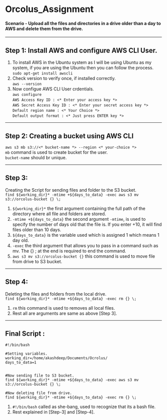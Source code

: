 # Orcolus_Assignment
<h4> Scenario - Upload all the files and directories in a drive older than a day to AWS and delete them from the drive. </h4>

---

## Step 1: Install AWS and configure AWS CLI User.
1. To install AWS in the Ubuntu system as I will be using Ubuntu as my system, if you are using the Ubuntu then you can follow the process. <br>
   ``` sudo apt-get install awscli ```
2. Check version to verify once, if installed correctly. <br>
   ``` aws --version ```
3. Now configue AWS CLI User crdentials. <br>
   ``` aws configure ``` <br>
   ``` AWS Access Key ID : <* Enter your access key *> ``` <br>
   ``` AWS Secret Access Key ID : <* Enter your secret access key *> ``` <br>
   ``` Default region name : <* Your Choice *> ``` <br>
   ``` Default output format : <* Just press ENTER key *> ```
   
---

## Step 2: Creating a bucket using AWS CLI
``` aws s3 mb s3://<* bucket-name *> --region <* your-choice *> ``` <br>
``` mb ``` command is used to create bucket for the user. <br>
``` bucket-name ``` should br unique. 

---

## Step 3:
Creating the Script for sending files and folder to the S3 bucket. <br>
``` find ${working_dir}* -mtime +${days_to_data} -exec aws s3 mv s3://orcolus-bucket {} \; ``` <br>
1. ``` ${working_dir}* ``` the first argument containing the full path of the directory where all file and folders are stored. <br>
2. ``` -mtime +${days_to_data} ``` the second argument ``` -mtime ```, is used to specify the number of days old that the file is. If you enter +10, it will find files older than 10 days. <br>
3. ``` ${days_to_data} ``` is the variable used which is assigned 1 which means 1 day old. <br>
4. ``` -exec ``` the third argument that allows you to pass in a command such as mv. The {} \; at the end is required to end the command. <br>
5. ``` aws s3 mv s3://orcolus-bucket {} ``` this command is used to move file from drive to S3 bucket. 

--- 

## Step 4:
Deleting the files and folders from the local drive. <br>
``` find ${working_dir}* -mtime +${days_to_data} -exec rm {} \; ``` <br>
1. ``` rm ``` this command is used to removes all local files. <br>
2. Rest all are arguments are same as above [Step 3].

--- 

## Final Script : 
``` 
#!/bin/bash

#Setting variables.
working_dir=/home/akashdeep/Documents/Ocrolus/
days_to_data=1


#Now sending file to S3 bucket.
find ${working_dir}* -mtime +${days_to_data} -exec aws s3 mv s3://orcolus-bucket {} \;

#Now deleting file from drive.
find ${working_dir}* -mtime +${days_to_data} -exec rm {} \;

``` 
1. ``` #!/bin/bash ``` called as she-bang, used to recognize that its a bash file.
2. Rest explained in [Step-3] and [Step-4].





